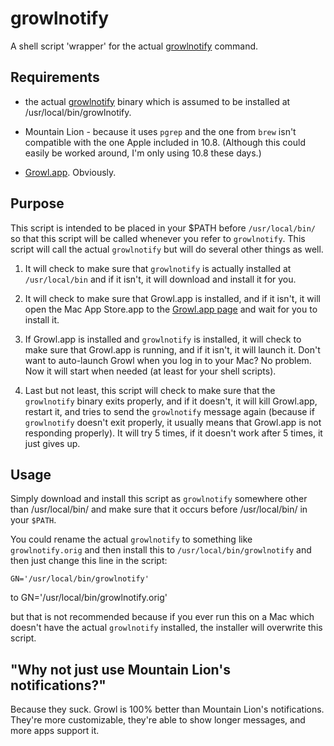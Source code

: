 growlnotify
===========

A shell script 'wrapper' for the actual [growlnotify][1] command.

## Requirements

* the actual [growlnotify][1] binary which is assumed to be installed at /usr/local/bin/growlnotify.

* Mountain Lion - because it uses `pgrep` and the one from `brew` isn't compatible with the one Apple included in 10.8. (Although this could easily be worked around, I'm only using 10.8 these days.)

* [Growl.app][2]. Obviously.

## Purpose

This script is intended to be placed in your $PATH before `/usr/local/bin/` so that this script will be called whenever you refer to `growlnotify`. This script will call the actual `growlnotify` but will do several other things as well.

1.	It will check to make sure that `growlnotify` is actually installed at `/usr/local/bin` and if it isn't, it will download and install it for you.

2. 	It will check to make sure that Growl.app is installed, and if it isn't, it will open the Mac App Store.app to the [Growl.app page][2] and wait for you to install it.

3. 	If Growl.app is installed and `growlnotify` is installed, it will check to make sure that Growl.app is running, and if it isn't, it will launch it. Don't want to auto-launch Growl when you log in to your Mac? No problem. Now it will start when needed (at least for your shell scripts).

4. 	Last but not least, this script will check to make sure that the `growlnotify` binary exits properly, and if it doesn't, it will kill Growl.app, restart it, and tries to send the `growlnotify` message again (because if `growlnotify` doesn't exit properly, it usually means that Growl.app is not responding properly). It will try 5 times, if it doesn't work after 5 times, it just gives up.

## Usage ###

Simply download and install this script as `growlnotify` somewhere other than /usr/local/bin/ and make sure that it occurs before /usr/local/bin/ in your `$PATH`. 

You could rename the actual `growlnotify` to something like `growlnotify.orig` and then install this to `/usr/local/bin/growlnotify` and then just change this line in the script:

	GN='/usr/local/bin/growlnotify'

to
	GN='/usr/local/bin/growlnotify.orig'

but that is not recommended because if you ever run this on a Mac which doesn't have the actual `growlnotify` installed, the installer will overwrite this script.

## "Why not just use Mountain Lion's notifications?"

Because they suck. Growl is 100% better than Mountain Lion's notifications. They're more customizable, they're able to show longer messages, and more apps support it.

[1]: http://growl.info/downloads
[2]: http://itunes.apple.com/us/app/growl/id467939042?mt=12
